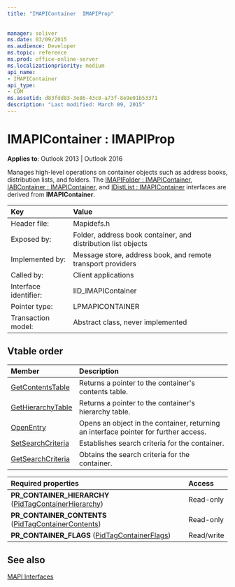 ```yaml
---
title: "IMAPIContainer  IMAPIProp"
 
 
manager: soliver
ms.date: 03/09/2015
ms.audience: Developer
ms.topic: reference
ms.prod: office-online-server
ms.localizationpriority: medium
api_name:
- IMAPIContainer
api_type:
- COM
ms.assetid: d83fdd83-3e86-43c8-a73f-8e9e01b53371
description: "Last modified: March 09, 2015"
---
```


# IMAPIContainer : IMAPIProp

  
  
**Applies to**: Outlook 2013 | Outlook 2016 
  
Manages high-level operations on container objects such as address books, distribution lists, and folders. The [IMAPIFolder : IMAPIContainer](imapifolderimapicontainer.md), [IABContainer : IMAPIContainer](iabcontainerimapicontainer.md), and [IDistList : IMAPIContainer](idistlistimapicontainer.md) interfaces are derived from **IMAPIContainer**.
  
|Key |Value |
|:-----|:-----|
|Header file:  <br/> |Mapidefs.h  <br/> |
|Exposed by:  <br/> |Folder, address book container, and distribution list objects  <br/> |
|Implemented by:  <br/> |Message store, address book, and remote transport providers  <br/> |
|Called by:  <br/> |Client applications  <br/> |
|Interface identifier:  <br/> |IID_IMAPIContainer  <br/> |
|Pointer type:  <br/> |LPMAPICONTAINER  <br/> |
|Transaction model:  <br/> |Abstract class, never implemented  <br/> |
   
## Vtable order

|Member |Description |
|:-----|:-----|
|[GetContentsTable](imapicontainer-getcontentstable.md) <br/> |Returns a pointer to the container's contents table. |
|[GetHierarchyTable](imapicontainer-gethierarchytable.md) <br/> |Returns a pointer to the container's hierarchy table. |
|[OpenEntry](imapicontainer-openentry.md) <br/> |Opens an object in the container, returning an interface pointer for further access. |
|[SetSearchCriteria](imapicontainer-setsearchcriteria.md) <br/> |Establishes search criteria for the container. |
|[GetSearchCriteria](imapicontainer-getsearchcriteria.md) <br/> |Obtains the search criteria for the container. |
   
|**Required properties**|**Access**|
|:-----|:-----|
|**PR_CONTAINER_HIERARCHY** ([PidTagContainerHierarchy](pidtagcontainerhierarchy-canonical-property.md))  <br/> |Read-only  <br/> |
|**PR_CONTAINER_CONTENTS** ([PidTagContainerContents](pidtagcontainercontents-canonical-property.md))  <br/> |Read-only  <br/> |
|**PR_CONTAINER_FLAGS** ([PidTagContainerFlags](pidtagcontainerflags-canonical-property.md))  <br/> |Read/write  <br/> |
   
## See also



[MAPI Interfaces](mapi-interfaces.md)

